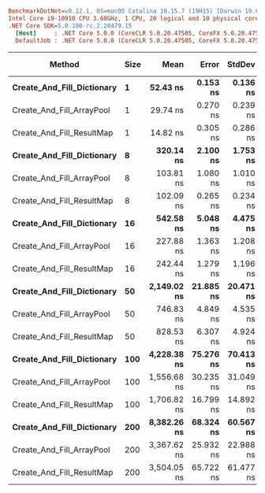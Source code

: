 ``` ini

BenchmarkDotNet=v0.12.1, OS=macOS Catalina 10.15.7 (19H15) [Darwin 19.6.0]
Intel Core i9-10910 CPU 3.60GHz, 1 CPU, 20 logical and 10 physical cores
.NET Core SDK=5.0.100-rc.2.20479.15
  [Host]     : .NET Core 5.0.0 (CoreCLR 5.0.20.47505, CoreFX 5.0.20.47505), X64 RyuJIT
  DefaultJob : .NET Core 5.0.0 (CoreCLR 5.0.20.47505, CoreFX 5.0.20.47505), X64 RyuJIT


```
|                     Method | Size |        Mean |     Error |    StdDev |      Median | Rank |  Gen 0 |  Gen 1 | Gen 2 | Allocated |
|--------------------------- |----- |------------:|----------:|----------:|------------:|-----:|-------:|-------:|------:|----------:|
| **Create_And_Fill_Dictionary** |    **1** |    **52.43 ns** |  **0.153 ns** |  **0.136 ns** |    **52.43 ns** |    **3** | **0.0229** |      **-** |     **-** |     **240 B** |
|  Create_And_Fill_ArrayPool |    1 |    29.74 ns |  0.270 ns |  0.239 ns |    29.82 ns |    2 | 0.0023 |      - |     - |      24 B |
|  Create_And_Fill_ResultMap |    1 |    14.82 ns |  0.305 ns |  0.286 ns |    14.69 ns |    1 | 0.0023 |      - |     - |      24 B |
| **Create_And_Fill_Dictionary** |    **8** |   **320.14 ns** |  **2.100 ns** |  **1.753 ns** |   **320.61 ns** |    **8** | **0.1130** |      **-** |     **-** |    **1184 B** |
|  Create_And_Fill_ArrayPool |    8 |   103.81 ns |  1.080 ns |  1.010 ns |   104.11 ns |    5 | 0.0184 |      - |     - |     192 B |
|  Create_And_Fill_ResultMap |    8 |   102.09 ns |  0.265 ns |  0.234 ns |   102.08 ns |    4 | 0.0184 |      - |     - |     192 B |
| **Create_And_Fill_Dictionary** |   **16** |   **542.58 ns** |  **5.048 ns** |  **4.475 ns** |   **542.10 ns** |    **9** | **0.1497** | **0.0010** |     **-** |    **1568 B** |
|  Create_And_Fill_ArrayPool |   16 |   227.88 ns |  1.363 ns |  1.208 ns |   227.85 ns |    6 | 0.0551 |      - |     - |     576 B |
|  Create_And_Fill_ResultMap |   16 |   242.44 ns |  1.279 ns |  1.196 ns |   242.32 ns |    7 | 0.0548 |      - |     - |     576 B |
| **Create_And_Fill_Dictionary** |   **50** | **2,149.02 ns** | **21.885 ns** | **20.471 ns** | **2,145.86 ns** |   **14** | **0.6790** | **0.0229** |     **-** |    **7104 B** |
|  Create_And_Fill_ArrayPool |   50 |   746.83 ns |  4.849 ns |  4.535 ns |   747.37 ns |   10 | 0.2365 | 0.0019 |     - |    2480 B |
|  Create_And_Fill_ResultMap |   50 |   828.53 ns |  6.307 ns |  4.924 ns |   827.43 ns |   11 | 0.2365 |      - |     - |    2480 B |
| **Create_And_Fill_Dictionary** |  **100** | **4,228.38 ns** | **75.276 ns** | **70.413 ns** | **4,205.91 ns** |   **17** | **1.4725** | **0.1068** |     **-** |   **15472 B** |
|  Create_And_Fill_ArrayPool |  100 | 1,556.68 ns | 30.235 ns | 31.049 ns | 1,566.25 ns |   12 | 0.5035 | 0.0095 |     - |    5280 B |
|  Create_And_Fill_ResultMap |  100 | 1,706.82 ns | 16.799 ns | 14.892 ns | 1,705.31 ns |   13 | 0.5035 | 0.0038 |     - |    5280 B |
| **Create_And_Fill_Dictionary** |  **200** | **8,382.26 ns** | **68.324 ns** | **60.567 ns** | **8,376.07 ns** |   **18** | **3.1738** | **0.4425** |     **-** |   **33192 B** |
|  Create_And_Fill_ArrayPool |  200 | 3,367.62 ns | 25.932 ns | 22.988 ns | 3,367.25 ns |   15 | 1.0376 | 0.0381 |     - |   10880 B |
|  Create_And_Fill_ResultMap |  200 | 3,504.05 ns | 65.722 ns | 61.477 ns | 3,514.07 ns |   16 | 1.0376 | 0.0191 |     - |   10880 B |
